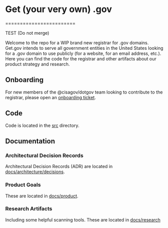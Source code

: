 # Get (your very own) .gov
========================

TEST (Do not merge)

Welcome to the repo for a WIP brand new registrar for .gov domains. Get.gov intends to serve all government entities in the United States looking for a .gov domain to use publicly (for a website, for an email address, etc.). Here you can find the code for the registrar and other artifacts about our product strategy and research. 

## Onboarding

For new members of the @cisagov/dotgov team looking to contribute to the registrar, please open an [onboarding ticket](https://github.com/cisagov/getgov/issues/new?assignees=loganmeetsworld&labels=dev%2C+onboarding&template=developer-onboarding.md&title=Developer+Onboarding%3A+GH_HANDLE). 

## Code

Code is located in the [src](./src/) directory.

## Documentation

### Architectural Decision Records

Architectural Decision Records (ADR) are located in [docs/architecture/decisions](./docs/architecture/decisions).

### Product Goals

These are located in [docs/product](./docs/product).

### Research Artifacts

Including some helpful scanning tools. These are located in [docs/research](./docs/research)

